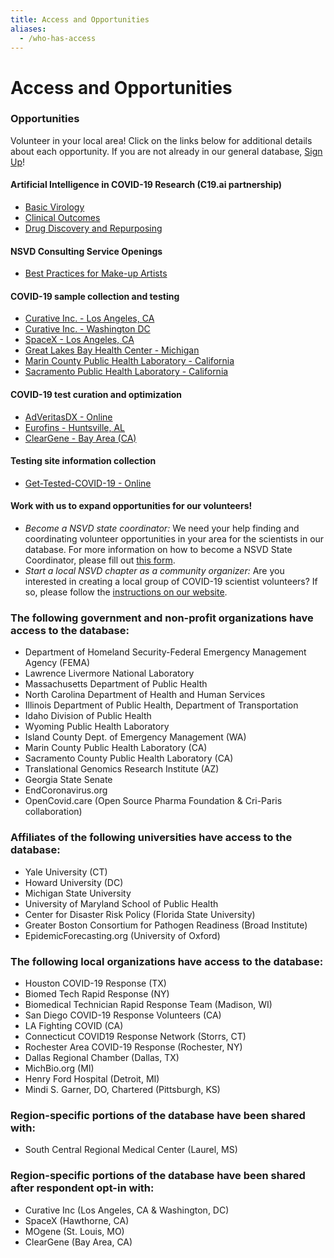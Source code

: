 ```yaml
---
title: Access and Opportunities
aliases:
  - /who-has-access
---
```

# Access and Opportunities

### Opportunities

Volunteer in your local area! Click on the links below for additional details about each opportunity. If you are not already in our general database, [Sign Up](https://covid19sci.org/join/)!

#### Artificial Intelligence in COVID-19 Research (C19.ai partnership)

* [Basic Virology](https://docs.google.com/forms/d/e/1FAIpQLSdzdJ9-hgCBqNYNoLduBwrDNehLU9F6IYd4pUbyXPAXgBndOw/viewform?usp=sf_link)
* [Clinical Outcomes](https://docs.google.com/forms/d/e/1FAIpQLSe3AyrzrY-nEViE_ZtV5Nuo4hHOIxpSRqj-FS-nlCXqgd3NRQ/viewform?usp=sf_link)
* [Drug Discovery and Repurposing](https://docs.google.com/forms/d/e/1FAIpQLScaNfIpNhViCyl1JihHVGbWZNpdzotScn0hVW-9uDkGyxazdw/viewform?usp=sf_link)

#### NSVD Consulting Service Openings

* [Best Practices for Make-up Artists](https://docs.google.com/forms/d/e/1FAIpQLSeVH_zTPcUZYhcIJbgIyvYd4VnYGyYIbqkyZKrEd5mDgAFC2g/viewform?usp=sf_link)

#### COVID-19 sample collection and testing

* [Curative Inc.  - Los Angeles, CA](https://tinyurl.com/SciVolCurativeInc)
* [Curative Inc.  - Washington DC](https://tinyurl.com/CurativeDC)
* [SpaceX  - Los Angeles, CA](https://tinyurl.com/LASpaceXvols)
* [Great Lakes Bay Health Center - Michigan](https://docs.google.com/forms/d/e/1FAIpQLSchjPVIbCVGrjWOtvSsEpoSjm8KYJoGnooX1G4DHW1Ap8AlEQ/viewform)
* [Marin County Public Health Laboratory - California](https://docs.google.com/forms/d/1K3eFHcnfGBk_Tl230CICjrZW6SBOtLHfURI5ufDp7DU/viewform?edit_requested=true)
* [Sacramento Public Health Laboratory - California](https://docs.google.com/forms/d/e/1FAIpQLScD8FXsI0ymdkBwCZLyLzmw_g5UtaGW0CzhecCZBen2DWfHPQ/viewform?vc=0&c=0&w=1)

#### COVID-19 test curation and optimization

* [AdVeritasDX - Online](https://tinyurl.com/NSVD-AdVeritasDx)
* [Eurofins  - Huntsville, AL](https://tinyurl.com/NSVDEurofins) 
* [ClearGene - Bay Area (CA)](https://docs.google.com/forms/d/e/1FAIpQLScmijyaH8l_WBe3Yfn4hjyiwYuARDHEcvSV8vIA9vrDFXsqpQ/viewform)

#### Testing site information collection

* [Get-Tested-COVID-19  - Online](https://docs.google.com/forms/d/e/1FAIpQLSfBAB5z7FeWXFEWCFLNdVMVVGQai6QvQVMV42LUPJbHdbzSXg/viewform)

#### Work with us to expand opportunities for our volunteers!

* *Become a NSVD state coordinator:* We need your help finding and coordinating volunteer opportunities in your area for the scientists in our database. For more information on how to become a NSVD State Coordinator, please fill out [this form](https://tinyurl.com/NSVDStateCoor).
* *Start a local NSVD chapter as a community organizer:* Are you interested in creating a local group of COVID-19 scientist volunteers? If so, please follow the [instructions on our website](https://covid19sci.org/groups/).

</div><section class="grey-section" id="who-has-access"><div class="mw7 center ph3 pt2">

### The following government and non-profit organizations have access to the database:

* Department of Homeland Security-Federal Emergency Management Agency (FEMA)
* Lawrence Livermore National Laboratory
* Massachusetts Department of Public Health
* North Carolina Department of Health and Human Services
* Illinois Department of Public Health, Department of Transportation
* Idaho Division of Public Health
* Wyoming Public Health Laboratory
* Island County Dept. of Emergency Management (WA)
* Marin County Public Health Laboratory (CA)
* Sacramento County Public Health Laboratory (CA)
* Translational Genomics Research Institute (AZ)
* Georgia State Senate
* EndCoronavirus.org
* OpenCovid.care (Open Source Pharma Foundation & Cri-Paris collaboration)

### Affiliates of the following universities have access to the database:

* Yale University (CT)
* Howard University (DC)
* Michigan State University
* University of Maryland School of Public Health
* Center for Disaster Risk Policy (Florida State University)
* Greater Boston Consortium for Pathogen Readiness (Broad Institute)
* EpidemicForecasting.org (University of Oxford)

### The following local organizations  have access to the database:

* Houston COVID-19 Response (TX)
* Biomed Tech Rapid Response (NY)
* Biomedical Technician Rapid Response Team (Madison, WI)
* San Diego COVID-19 Response Volunteers (CA)
* LA Fighting COVID (CA)
* Connecticut COVID19 Response Network (Storrs, CT)
* Rochester Area COVID-19 Response (Rochester, NY)
* Dallas Regional Chamber (Dallas, TX)
* MichBio.org (MI)
* Henry Ford Hospital (Detroit, MI)
* Mindi S. Garner, DO, Chartered (Pittsburgh, KS)

### Region-specific portions of the database have been shared with:

* South Central Regional Medical Center (Laurel, MS)

### Region-specific portions of the database have been shared after respondent opt-in with:

* Curative Inc (Los Angeles, CA & Washington, DC)
* SpaceX (Hawthorne, CA)
* MOgene (St. Louis, MO)
* ClearGene (Bay Area, CA)

</section>